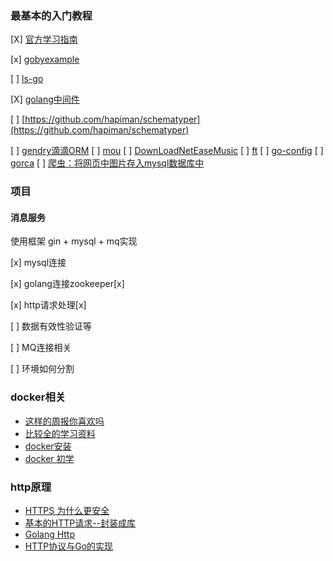 ### 最基本的入门教程

[X] [官方学习指南](https://tour.go-zh.org/list)

[x] [gobyexample](https://gobyexample.com)

[ ] [ls-go](https://github.com/acarl005/ls-go)

[X] [golang中间件](https://gocn.io/question/1703)

[ ] [https://github.com/hapiman/schematyper](https://github.com/hapiman/schematyper)

[ ] [gendry滴滴ORM](https://github.com/didi/gendry)
[ ] [mou](https://github.com/Bestfeel/mou?utm_source=gold_browser_extension)
[ ] [DownLoadNetEaseMusic](https://github.com/SugarAYuan/golang-DownLoadNetEaseMusic)
[ ] [ft](https://github.com/hapiman/ft)
[ ] [go-config](https://github.com/micro/go-config)
[ ] [gorca](https://github.com/icub3d/gorca)
[ ] [爬虫：将网页中图片存入mysql数据库中](https://github.com/ArronYR/GO_CrawlData_MySQL)

### 项目
#### 消息服务
使用框架 gin + mysql + mq实现

[x] mysql连接

[x] golang连接zookeeper[x]

[x] http请求处理[x]

[ ] 数据有效性验证等

[ ] MQ连接相关

[ ] 环境如何分割

### docker相关

* [这样的周报你喜欢吗](https://mp.weixin.qq.com/s?__biz=MjM5MTA1MjAxMQ==&mid=402047846&idx=1&sn=7665b23b7c10372e188b667aa16a1bfd&scene=0&key=170e777a139b39dc2986630ef8f77c418706598fbbbd6deb55da8c7eac723371c299954256b5ec64c9b3988e22bd72a79e3278259ed15c3b6566c05285d19477231e3ed61a5a5627b995fa34b47569bc&ascene=0&uin=MTA3NjI4MDE4MA%3D%3D&devicetype=iMac+MacBookPro11%2C1+OSX+OSX+10.12.1+build(16B2555)&version=12010210&nettype=WIFI&fontScale=100&pass_ticket=tD6gm9uMrI%2FvsVU%2BJnczmNKDZdjdQvJCt5RU0b5B%2BDCkpXnYvgTuvnxfDRp9AyNw)
* [比较全的学习资料](https://yq.aliyun.com/articles/65145?utm_content=m_7961)
* [docker安装](https://mos.meituan.com/library/26/how-to-install-docker-on-centos/)
* [docker 初学](https://docs.docker.com/engine/getstarted/)

### http原理

* [HTTPS 为什么更安全](http://hacknical.com/dashboard/github)
* [基本的HTTP请求--封装成库](https://i6448038.github.io/2017/11/11/httpAndGolang/)
* [Golang Http](https://github.com/hapiman/jsrice/issues/37)
* [HTTP协议与Go的实现](https://ninokop.github.io/2018/03/19/HTTP%E5%8D%8F%E8%AE%AE%E4%B8%8EGo%E7%9A%84%E5%AE%9E%E7%8E%B0/)
###
